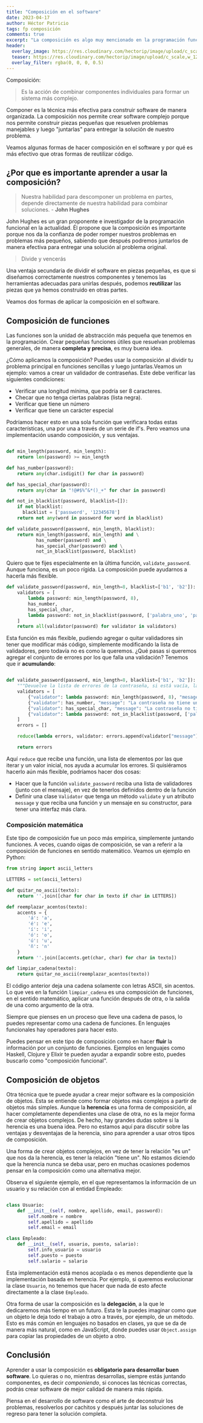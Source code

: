 ```yaml
---
title: "Composición en el software"
date: 2023-04-17
author: Héctor Patricio
tags: fp composición
comments: true
excerpt: "La composición es algo muy mencionado en la programación funcional, vamos a ver cómo se aplica al desarrollo de software también fuera de ella."
header:
  overlay_image: https://res.cloudinary.com/hectorip/image/upload/c_scale,w_1200/v1679150874/sam-moghadam-khamseh-VwHzE0aFQfY-unsplash_lpqwqn.jpg
  teaser: https://res.cloudinary.com/hectorip/image/upload/c_scale,w_1200/v1679150874/sam-moghadam-khamseh-VwHzE0aFQfY-unsplash_lpqwqn.jpg
  overlay_filter: rgba(0, 0, 0, 0.5)
---
```


Composición:

> Es la acción de combinar componentes individuales para formar un sistema más complejo.

Componer es la técnica más efectiva para construir software de manera organizada. La composición nos permite crear software complejo porque nos permite construir piezas pequeñas que resuelven problemas manejables y luego "juntarlas" para entregar la solución de nuestro problema.

Veamos algunas formas de hacer composición en el software y por qué es más efectivo que otras formas de reutilizar código.

## ¿Por que es importante aprender a usar la composición?

> Nuestra habilidad para descomponer un problema en partes, depende
directamente de nuestra habilidad para combinar soluciones. - **John Hughes**

John Hughes es un gran proponente e investigador de la programación funcional en la actualidad. Él propone que la composición es importante porque nos da la confianza de poder romper nuestros problemas en problemas más pequeños, sabiendo que después podremos juntarlos de manera efectiva para entregar una solución al problema original.

> Divide y vencerás

Una ventaja secundaria de dividir el software en piezas pequeñas, es que si diseñamos correctamente nuestros componentes y tenemos las herramientas adecuadas para unirlas después, podemos **reutilizar** las piezas que ya hemos construido en otras partes.

Veamos dos formas de aplicar la composición en el software.

## Composición de funciones

Las funciones son la unidad de abstracción más pequeña que tenemos en la programación. Crear pequeñas funciones útiles que resuelvan problemas generales, de manera **completa y precisa**, es muy buena idea.

¿Cómo aplicamos la composición? Puedes usar la composición al dividir tu problema principal en funciones sencillas y luego juntarlas.Veamos un ejemplo: vamos a crear un validador de contraseñas. Este debe verificar las siguientes condiciones:

- Verificar una longitud mínima, que podría ser 8 caracteres.
- Checar que no tenga ciertas palabras (lista negra).
- Verificar que tiene un número
- Verificar que tiene un carácter especial

Podríamos hacer esto en una sola función que verificara todas estas características, una por una a través de un serie de if's. Pero veamos una implementación usando composición, y sus ventajas.

```python

def min_length(password, min_length):
    return len(password) >= min_length

def has_number(password):
    return any(char.isdigit() for char in password)

def has_special_char(password):
    return any(char in "!@#$%^&*()_+" for char in password)

def not_in_blacklist(password, blacklist=[]):
    if not blacklist:
      blacklist = ['password', '12345678']
    return not any(word in password for word in blacklist)

def validate_password(password, min_length, blacklist):
    return min_length(password, min_length) and \
           has_number(password) and \
           has_special_char(password) and \
           not_in_blacklist(password, blacklist)
```

Quiero que te fijes especialmente en la última función, `validate_password`. Aunque funciona, es un poco rígida. La composición puede ayudarnos a hacerla más flexible.

```python
def validate_password(password, min_length=8, blacklist=['b1', 'b2']):
    validators = [
        lambda password: min_length(password, 8),
        has_number,
        has_special_char,
        lambda password: not_in_blacklist(password, ['palabra_uno', 'palabra_dos'])
    ]
    return all(validator(password) for validator in validators)
```

Esta función es más flexible, pudiendo agregar o quitar validadores sin tener que modificar más código, simplemente modificando la lista de validadores, pero todavía no es como la queremos. ¿Qué pasas si queremos agregar el conjunto de errores por los que falla una validación? Tenemos que ir **acumulando**:

```python

def validate_password(password, min_length=8, blacklist=['b1', 'b2']):
    """Devuelve la lista de errores de la contraseña, si está vacía, la contraseña es válida"""
    validators = [
        {"validator": lambda password: min_length(password, 8), "mesage": "La contraseña es muy corta"},
        {"validator": has_number, "message": "La contraseña no tiene un número"},
        {"validator": has_special_char, "message": "La contraseña no tiene un carácter especial"},
        {"validator": lambda password: not_in_blacklist(password, ['palabra_uno', 'palabra_dos']), "message": "La contraseña tiene palabras prohibidas"}
    ]
    errors = []

    reduce(lambda errors, validator: errors.append(validator["message"]) if not validator["validator"](password) else errors, validators, errors)

    return errors

```

Aquí `reduce` que recibe una función, una lista de elementos por las que iterar y un valor inicial, nos ayuda a acumular los errores. Si quisiéramos hacerlo aún más flexible, podríamos hacer dos cosas:

- Hacer que la función `validate_password` reciba una lista de validadores (junto con el mensaje), en vez de tenerlos definidos dentro de la función
- Definir una clase `Validator` que tenga un método `validate` y un atributo `message` y que reciba una función y un mensaje en su constructor, para tener una interfaz más clara.

### Composición matemática

Este tipo de composición fue un poco más empírica, simplemente juntando funciones. A veces, cuando oigas de composición, se van a referir a la composición de funciones en sentido matemático. Veamos un ejemplo en Python:

```python
from string import ascii_letters

LETTERS = set(ascii_letters)

def quitar_no_ascii(texto):
    return ''.join([char for char in texto if char in LETTERS])

def reemplazar_acentos(texto):
    accents = {
        'á': 'a',
        'é': 'e',
        'í': 'i',
        'ó': 'o',
        'ú': 'u',
        'ñ': 'n'
    }
    return ''.join([accents.get(char, char) for char in texto])

def limpiar_cadena(texto):
    return quitar_no_ascii(reemplazar_acentos(texto))

```

El código anterior deja una cadena solamente con letras ASCII, sin acentos. Lo que ves en la función `limpiar_cadena` es una composición de funciones, en el sentido matemático, aplicar una función después de otra, o la salida de una como argumento de la otra.

Siempre que pienses en un proceso que lleve una cadena de pasos, lo puedes representar como una cadena de funciones. En lenguajes funcionales hay operadores para hacer esto.

Puedes pensar en este tipo de composición como en hacer **fluir** la información por un conjunto de funciones. Ejemplos en lenguajes como Haskell, Clojure y Elixir te pueden ayudar a expandir sobre esto, puedes buscarlo como "composición funcional".

## Composición de objetos

Otra técnica que te puede ayudar a crear mejor software es la composición de objetos. Esta se entiende como formar objetos más complejos a partir de objetos más simples. Aunque la **herencia** es una forma de composición, al hacer completamente dependientes una clase de otra, no es la mejor forma de crear objetos complejos. De hecho, hay grandes dudas sobre si la herencia es una buena idea. Pero no estamos aquí para discutir sobre las ventajas y desventajas de la herencia, sino para aprender a usar otros tipos de composición.

Una forma de crear objetos complejos, en vez de tener la relación "es un" que nos da la herencia, es tener la relación "tiene un". No estamos diciendo que la herencia nunca se deba usar, pero en muchas ocasiones podemos pensar en la composición como una alternativa mejor.

Observa el siguiente ejemplo, en el que representamos la información de un usuario y su relación con al entidad Empleado:

```python

class Usuario:
    def __init__(self, nombre, apellido, email, password):
        self.nombre = nombre
        self.apellido = apellido
        self.email = email

class Empleado:
    def __init__(self, usuario, puesto, salario):
        self.info_usuario = usuario
        self.puesto = puesto
        self.salario = salario
```

Esta implementación está menos acoplada o es menos dependiente que la implementación basada en herencia. Por ejemplo, si queremos evolucionar la clase `Usuario`, no tenemos que hacer que nada de esto afecte directamente a la clase `Empleado`.

Otra forma de usar la composición es la **delegación**, a la que le dedicaremos más tiempo en un futuro. Esta te la puedes imaginar como que un objeto le deja todo el trabajo a otro a través, por ejemplo, de un método. Esto es más común en lenguajes no basados en clases, ya que se da de manera más natural, como en JavaScript, donde puedes usar `Object.assign` para copiar las propiedades de un objeto a otro.

## Conclusión

Aprender a usar la composición es **obligatorio para desarrollar buen software**. Lo quieras o no, mientras desarrollas, siempre estás juntando componentes, es decir _componiendo_, si conoces las técnicas correctas, podrás crear software de mejor calidad de manera más rápida.

Piensa en el desarrollo de software como el arte de deconstruir los problemas, resolverlos por cachitos y después juntar las soluciones de regreso para tener la solución completa.